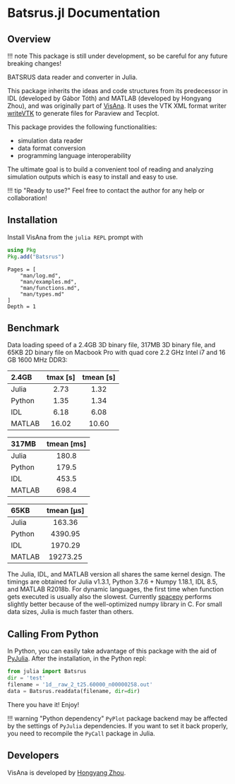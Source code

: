 # Batsrus.jl Documentation

## Overview

!!! note
    This package is still under development, so be careful for any future breaking changes!

BATSRUS data reader and converter in Julia.

This package inherits the ideas and code structures from its predecessor in IDL (developed by Gábor Tóth) and MATLAB (developed by Hongyang Zhou), and was originally part of [VisAna](https://github.com/henry2004y/VisAnaJulia).
It uses the VTK XML format writer [writeVTK](https://github.com/jipolanco/WriteVTK.jl) to generate files for Paraview and Tecplot.

This package provides the following functionalities:
  * simulation data reader
  * data format conversion
  * programming language interoperability

The ultimate goal is to build a convenient tool of reading and analyzing simulation outputs which is easy to install and easy to use.

!!! tip "Ready to use?"
    Feel free to contact the author for any help or collaboration!

## Installation
Install VisAna from the `julia REPL` prompt with
```julia
using Pkg
Pkg.add("Batsrus")
```

```@contents
Pages = [
    "man/log.md",
    "man/examples.md",
    "man/functions.md",
    "man/types.md"
]
Depth = 1
```

## Benchmark

Data loading speed of a 2.4GB 3D binary file, 317MB 3D binary file, and 65KB 2D binary file on Macbook Pro with quad core 2.2 GHz Intel i7 and 16 GB 1600 MHz DDR3:

| 2.4GB |   tmax [s] |  tmean [s] |
|:-------|:------:|:------:|
| Julia  | 2.73  |  1.32 |
| Python | 1.35  |  1.34 |
| IDL    | 6.18  |  6.08 |
| MATLAB | 16.02 | 10.60 |

| 317MB   | tmean [ms] |
|:-------|:---------:|
| Julia  | 180.8    |
| Python | 179.5   |
| IDL    | 453.5   |
| MATLAB | 698.4  |

| 65KB   | tmean [μs] |
|:-------|:---------:|
| Julia  | 163.36    |
| Python | 4390.95   |
| IDL    | 1970.29   |
| MATLAB | 19273.25  |

The Julia, IDL, and MATLAB version all shares the same kernel design. The timings are obtained for Julia v1.3.1, Python 3.7.6 + Numpy 1.18.1, IDL 8.5, and MATLAB R2018b.
For dynamic languages, the first time when function gets executed is usually also the slowest. Currently [spacepy](https://github.com/spacepy/spacepy) performs slightly better because of the well-optimized numpy library in C. For small data sizes, Julia is much faster than others.

## Calling From Python

In Python, you can easily take advantage of this package with the aid of [PyJulia](https://pyjulia.readthedocs.io/en/latest/).
After the installation, in the Python repl:
```python
from julia import Batsrus
dir = 'test'
filename = '1d__raw_2_t25.60000_n00000258.out'
data = Batsrus.readdata(filename, dir=dir)
```
There you have it! Enjoy!

!!! warning "Python dependency"
    `PyPlot` package backend may be affected by the settings of `PyJulia` dependencies. If you want to set it back properly, you need to recompile the `PyCall` package in Julia.

## Developers

VisAna is developed by [Hongyang Zhou](https://github.com/henry2004y).
